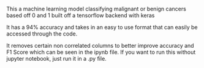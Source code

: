 This a machine learning model classifying malignant or benign cancers based off 0 and 1 built off a tensorflow backend with keras

It has a 94% accuracy and takes in an easy to use format that can easily be accessed through the code.

It removes certain non correlated columns to better improve accuracy and F1 Score which can be seen in the ipynb file. If you want to run this without jupyter notebook, just run it in a .py file.
